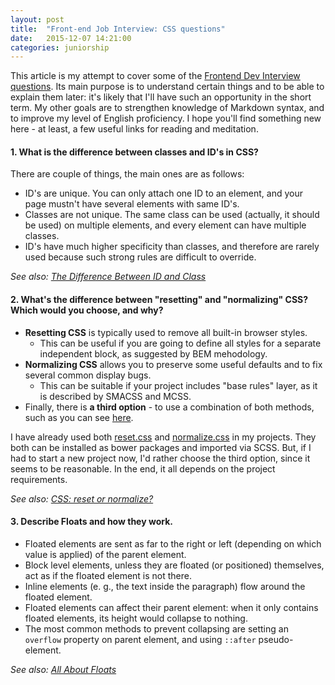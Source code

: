 ```yaml
---
layout: post
title:  "Front-end Job Interview: CSS questions"
date:   2015-12-07 14:21:00
categories: juniorship
---
```

This article is my attempt to cover some of the [Frontend Dev Interview questions](https://github.com/h5bp/Front-end-Developer-Interview-Questions).
Its main purpose is to understand certain things and to be able to explain them later: it's likely that I'll have such an opportunity in the short term.
My other goals are to strengthen knowledge of Markdown syntax, and to improve my level of English proficiency.
I hope you'll find something new here - at least, a few useful links for reading and meditation.

#### 1. What is the difference between classes and ID's in CSS?

There are couple of things, the main ones are as follows:

+ ID's are unique. You can only attach one ID to an element, and your page mustn't have several elements with same ID's.
+ Classes are not unique. The same class can be used (actually, it should be used) on multiple elements, and every element can have multiple classes.
+ ID's have much higher specificity than classes, and therefore are rarely used because such strong rules are difficult to override.

*See also: [The Difference Between ID and Class](https://css-tricks.com/the-difference-between-id-and-class)*

#### 2. What's the difference between "resetting" and "normalizing" CSS? Which would you choose, and why?

+ **Resetting CSS** is typically used to remove all built-in browser styles.
  + This can be useful if you are going to define all styles for a separate independent block, as suggested by BEM mehodology.
+ **Normalizing CSS** allows you to preserve some useful defaults and to fix several common display bugs.
  + This can be suitable if your project includes "base rules" layer, as it is described by SMACSS and MCSS.
+ Finally, there is **a third option** - to use a combination of both methods, such as you can see [here](https://github.com/CSSSR/csssr-project-template/blob/master/app/styles/base/optimize.styl).

I have already used both [reset.css](https://github.com/shannonmoeller/reset-css) and [normalize.css](https://github.com/JohnAlbin/normalize-scss) in my projects.
They both can be installed as bower packages and imported via SCSS.
But, if I had to start a new project now, I'd rather choose the third option, since it seems to be reasonable.
In the end, it all depends on the project requirements.

*See also: [CSS: reset or normalize?](https://the-pastry-box-project.net/oli-studholme/2013-june-3)*

#### 3. Describe Floats and how they work.

+ Floated elements are sent as far to the right or left (depending on which value is applied) of the parent element.
+ Block level elements, unless they are floated (or positioned) themselves, act as if the floated element is not there.
+ Inline elements (e. g., the text inside the paragraph) flow around the floated element.
+ Floated elements can affect their parent element: when it only contains floated elements, its height would collapse to nothing.
+ The most common methods to prevent collapsing are setting an ```overflow``` property on parent element, and using ```::after``` pseudo-element.

*See also: [All About Floats](https://css-tricks.com/all-about-floats)*
